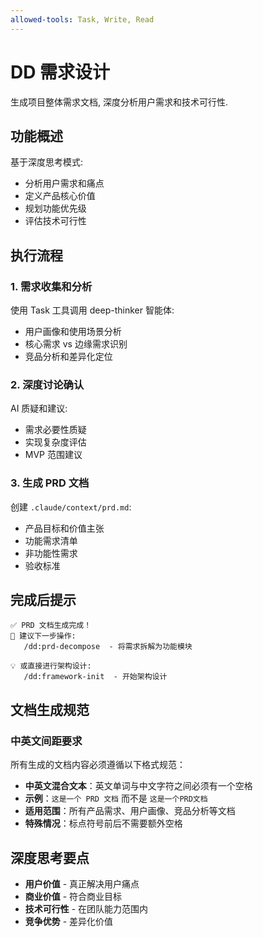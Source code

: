 ```yaml
---
allowed-tools: Task, Write, Read
---
```


# DD 需求设计

生成项目整体需求文档, 深度分析用户需求和技术可行性.

## 功能概述

基于深度思考模式:

- 分析用户需求和痛点
- 定义产品核心价值
- 规划功能优先级
- 评估技术可行性

## 执行流程

### 1. 需求收集和分析

使用 Task 工具调用 deep-thinker 智能体:

- 用户画像和使用场景分析
- 核心需求 vs 边缘需求识别
- 竞品分析和差异化定位

### 2. 深度讨论确认

AI 质疑和建议:

- 需求必要性质疑
- 实现复杂度评估
- MVP 范围建议

### 3. 生成 PRD 文档

创建 `.claude/context/prd.md`:

- 产品目标和价值主张
- 功能需求清单
- 非功能性需求
- 验收标准

## 完成后提示

```
✅ PRD 文档生成完成！
📝 建议下一步操作:
   /dd:prd-decompose  - 将需求拆解为功能模块
   
💡 或直接进行架构设计:
   /dd:framework-init  - 开始架构设计
```

## 文档生成规范

### 中英文间距要求

所有生成的文档内容必须遵循以下格式规范：

- **中英文混合文本**：英文单词与中文字符之间必须有一个空格
- **示例**：`这是一个 PRD 文档` 而不是 `这是一个PRD文档`
- **适用范围**：所有产品需求、用户画像、竞品分析等文档
- **特殊情况**：标点符号前后不需要额外空格

## 深度思考要点

- **用户价值** - 真正解决用户痛点
- **商业价值** - 符合商业目标
- **技术可行性** - 在团队能力范围内
- **竞争优势** - 差异化价值
